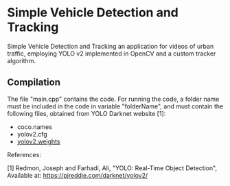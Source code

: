 # Simple Vehicle Detection and Tracking

Simple Vehicle Detection and Tracking an application for videos of urban traffic, employing YOLO v2 implemented in OpenCV and a custom tracker algorithm.

## Compilation

The file "main.cpp" contains the code. For running the code, a folder name must be included in the code in variable "folderName", and must contain the following files, obtained from YOLO Darknet website [1]:
- coco.names
- yolov2.cfg
- [yolov2.weights ](https://pjreddie.com/media/files/yolov2.weights)

References:

[1] Redmon, Joseph and Farhadi, Ali, "YOLO: Real-Time Object Detection", Available at: https://pjreddie.com/darknet/yolov2/
